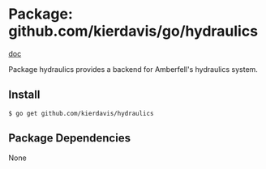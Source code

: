 Package: github.com/kierdavis/go/hydraulics
===========================================

[doc](http://gopkgdoc.appspot.com/pkg/github.com/kierdavis/go/hydraulics)

Package hydraulics provides a backend for Amberfell's hydraulics system.


Install
-------

    $ go get github.com/kierdavis/hydraulics

Package Dependencies
--------------------

None

